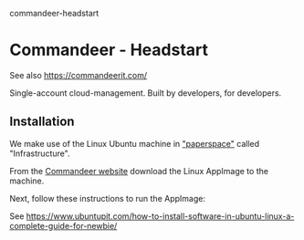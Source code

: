 commandeer-headstart
# Commandeer - Headstart


See also https://commandeerit.com/

Single-account cloud-management.
Built by developers, for developers.

## Installation

We make use of the Linux Ubuntu machine in ["paperspace"](https://paperspace.com) called "Infrastructure".

From the [Commandeer website](https://commandeerit.com/) download the Linux AppImage to the machine.

Next, follow these instructions to run the AppImage:

See https://www.ubuntupit.com/how-to-install-software-in-ubuntu-linux-a-complete-guide-for-newbie/


